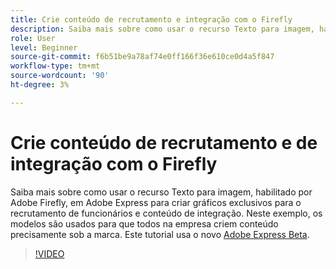 ```yaml
---
title: Crie conteúdo de recrutamento e integração com o Firefly
description: Saiba mais sobre como usar o recurso Texto para imagem, habilitado por Adobe Firefly, em Adobe Express para criar gráficos exclusivos para o recrutamento de funcionários e conteúdo de integração
role: User
level: Beginner
source-git-commit: f6b51be9a78af74e0ff166f36e610ce0d4a5f847
workflow-type: tm+mt
source-wordcount: '90'
ht-degree: 3%

---
```


# Crie conteúdo de recrutamento e de integração com o Firefly

Saiba mais sobre como usar o recurso Texto para imagem, habilitado por Adobe Firefly, em Adobe Express para criar gráficos exclusivos para o recrutamento de funcionários e conteúdo de integração. Neste exemplo, os modelos são usados para que todos na empresa criem conteúdo precisamente sob a marca. Este tutorial usa o novo [Adobe Express Beta](https://www.adobe.com/express/).

>[!VIDEO](https://video.tv.adobe.com/v/3422411?quality=12&learn=on&hidetitle=true)